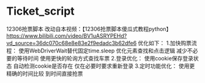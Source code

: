 # Ticket_script
12306抢票脚本
改动自本视频：【12306抢票脚本傻瓜式教程python】https://www.bilibili.com/video/BV1uASRYPEHd?vd_source=36dc070c68e8e83e2f9edadc3b62dfe6
优化如下：
1.加快购票流程：
  使用WebDriverWait替代固定time.sleep
  优化元素查找和点击逻辑
  减少不必要的等待时间
  使用更快的轮询方式查找车票
2.登录优化：
  使用cookie保存登录状态
  自动检测cookie是否存在
  仅在必要时要求重新登录
3.定时功能优化：
  使用更精确的时间比较
  到时间直接抢票
